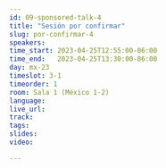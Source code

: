 ```yaml
---
id: 09-sponsored-talk-4
title: "Sesión por confirmar"
slug: por-confirmar-4
speakers:
time_start: 2023-04-25T12:55:00-06:00
time_end:   2023-04-25T13:30:00-06:00
day: mx-23
timeslot: 3-1
timeorder: 1
room: Sala 1 (México 1-2)
language: 
live_url: 
track: 
tags:
slides: 
video: 

---
```



